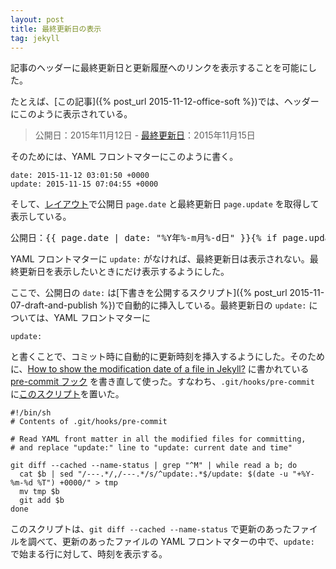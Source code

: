 ```yaml
---
layout: post
title: 最終更新日の表示
tag: jekyll
---
```

記事のヘッダーに最終更新日と更新履歴へのリンクを表示することを可能にした。

たとえば、[この記事]({% post_url 2015-11-12-office-soft %})では、ヘッダーにこのように表示されている。

> 公開日：2015年11月12日 - <a href="https://github.com/sekika/sekika.github.io/commits/master/_posts/2015-11-12-office-soft.md">最終更新日</a>：2015年11月15日<br />

そのためには、YAML フロントマターにこのように書く。

~~~
date: 2015-11-12 03:01:50 +0000
update: 2015-11-15 07:04:55 +0000
~~~

そして、[レイアウト](https://github.com/sekika/sekika.github.io/blob/master/_includes/post-header.html)で公開日 ```page.date``` と最終更新日 ```page.update``` を取得して表示している。

<pre>
公開日：&lcub;&lcub; page.date | date: "%Y年%-m月%-d日" &rcub;&rcub;&lcub;% if page.update %&rcub; - &lt;a href="https://github.com/sekika/sekika.github.io/commits/master/&lcub;&lcub; page.path &rcub;&rcub;"&gt;最終更新日&lt;/a&gt;：&lcub;&lcub; page.update | date: "%Y年%-m月%-d日" &rcub;&rcub;&lcub;% endif %&rcub;&lt;br /&gt;
</pre>

YAML フロントマターに ```update:``` がなければ、最終更新日は表示されない。最終更新日を表示したいときにだけ表示するようにした。

ここで、公開日の ```date:``` は[下書きを公開するスクリプト]({% post_url 2015-11-07-draft-and-publish %})で自動的に挿入している。最終更新日の ```update:``` については、YAML フロントマターに

~~~
update:
~~~

と書くことで、コミット時に自動的に更新時刻を挿入するようにした。そのために、[How to show the modification date of a file in Jekyll?](http://stackoverflow.com/questions/14978474/how-to-show-the-modification-date-of-a-file-in-jekyll) に書かれている [pre-commit フック](https://git-scm.com/book/ja/v2/Git-%E3%81%AE%E3%82%AB%E3%82%B9%E3%82%BF%E3%83%9E%E3%82%A4%E3%82%BA-Git-%E3%83%95%E3%83%83%E3%82%AF) を書き直して使った。すなわち、```.git/hooks/pre-commit``` に[このスクリプト](https://github.com/sekika/sekika.github.io/blob/master/setup/pre-commit)を置いた。

~~~
#!/bin/sh
# Contents of .git/hooks/pre-commit

# Read YAML front matter in all the modified files for committing,
# and replace "update:" line to "update: current date and time"

git diff --cached --name-status | grep "^M" | while read a b; do
  cat $b | sed "/---.*/,/---.*/s/^update:.*$/update: $(date -u "+%Y-%m-%d %T") +0000/" > tmp
  mv tmp $b
  git add $b
done
~~~

このスクリプトは、```git diff --cached --name-status``` で更新のあったファイルを調べて、更新のあったファイルの YAML フロントマターの中で、```update:``` で始まる行に対して、時刻を表示する。
